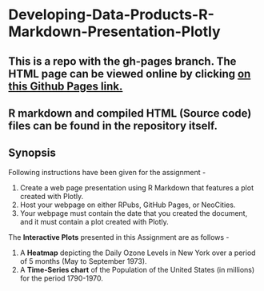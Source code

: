 # Developing-Data-Products-R-Markdown-Presentation-Plotly

## This is a repo with the gh-pages branch. The HTML page can be viewed online by clicking [on this Github Pages link.](https://aniruddhachakraborty.github.io/Developing-Data-Products-R-Markdown-Presentation-Plotly/Plotly.html)

## R markdown and compiled HTML (Source code) files can be found in the repository itself.

## Synopsis

Following instructions have been given for the assignment -   

1. Create a web page presentation using R Markdown that features a plot created with Plotly.  
2. Host your webpage on either RPubs, GitHub Pages, or NeoCities.   
3. Your webpage must contain the date that you created the document, and it must contain a plot created with Plotly.

The **Interactive Plots** presented in this Assignment are as follows -

1. A **Heatmap** depicting the Daily Ozone Levels in New York over a period of 5 months (May to September 1973).
2. A **Time-Series chart** of the Population of the United States (in millions) for the period 1790-1970.
